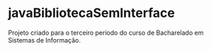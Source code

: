 # javaBibliotecaSemInterface
Projeto criado para o terceiro período do curso de Bacharelado em Sistemas de Informação.
